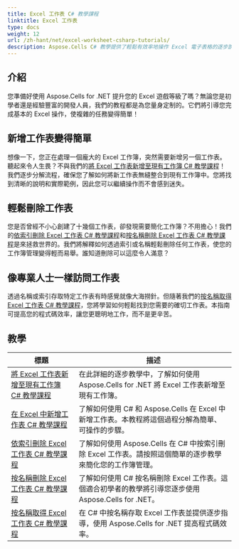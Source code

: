 ```yaml
---
title: Excel 工作表 C# 教學課程
linktitle: Excel 工作表
type: docs
weight: 12
url: /zh-hant/net/excel-worksheet-csharp-tutorials/
description: Aspose.Cells C# 教學提供了輕鬆有效率地操作 Excel 電子表格的逐步說明。
---
```

## 介紹

您準備好使用 Aspose.Cells for .NET 提升您的 Excel 遊戲等級了嗎？無論您是初學者還是經驗豐富的開發人員，我們的教程都是為您量身定制的。它們將引導您完成基本的 Excel 操作，使複雜的任務變得簡單！

## 新增工作表變得簡單

想像一下，您正在處理一個龐大的 Excel 工作簿，突然需要新增另一個工作表。聽起來令人生畏？不與我們的[將 Excel 工作表新增至現有工作簿 C# 教學課程](./add-excel-worksheet-to-existing-workbook-csharp-tutorial/)！我們逐步分解流程，確保您了解如何將新工作表無縫整合到現有工作簿中。您將找到清晰的說明和實際範例，因此您可以繼續操作而不會感到迷失。 

## 輕鬆刪除工作表

您是否曾經不小心創建了十幾個工作表，卻發現需要簡化工作簿？不用擔心！我們的[依索引刪除 Excel 工作表 C# 教學課程](./delete-excel-worksheet-by-index-csharp-tutorial/)和[按名稱刪除 Excel 工作表 C# 教學課程](./delete-excel-worksheet-by-name-csharp-tutorial/)是來拯救世界的。我們將解釋如何透過索引或名稱輕鬆刪除任何工作表，使您的工作簿管理變得輕而易舉。誰知道刪除可以這麼令人滿意？

## 像專業人士一樣訪問工作表

透過名稱或索引存取特定工作表有時感覺就像大海撈針。但隨著我們的[按名稱取得 Excel 工作表 C# 教學課程](./get-excel-worksheet-by-name-csharp-tutorial/)，您將學習如何輕鬆找到您需要的確切工作表。本指南可提高您的程式碼效率，讓您更聰明地工作，而不是更辛苦。

## 教學
| 標題 | 描述 |
| --- | --- | 
| [將 Excel 工作表新增至現有工作簿 C# 教學課程](./add-excel-worksheet-to-existing-workbook-csharp-tutorial/) | 在此詳細的逐步教學中，了解如何使用 Aspose.Cells for .NET 將 Excel 工作表新增至現有工作簿。 |  
| [在 Excel 中新增工作表 C# 教學課程](./add-new-sheet-in-excel-csharp-tutorial/) | 了解如何使用 C# 和 Aspose.Cells 在 Excel 中新增工作表。本教程將這個過程分解為簡單、可操作的步驟。 |  
| [依索引刪除 Excel 工作表 C# 教學課程](./delete-excel-worksheet-by-index-csharp-tutorial/) | 了解如何使用 Aspose.Cells 在 C# 中按索引刪除 Excel 工作表。請按照這個簡單的逐步教學來簡化您的工作簿管理。 |  
| [按名稱刪除 Excel 工作表 C# 教學課程](./delete-excel-worksheet-by-name-csharp-tutorial/) | 了解如何使用 C# 按名稱刪除 Excel 工作表。這個適合初學者的教學將引導您逐步使用 Aspose.Cells for .NET。 |  
| [按名稱取得 Excel 工作表 C# 教學課程](./get-excel-worksheet-by-name-csharp-tutorial/) | 在 C# 中按名稱存取 Excel 工作表並提供逐步指導，使用 Aspose.Cells for .NET 提高程式碼效率。 |  